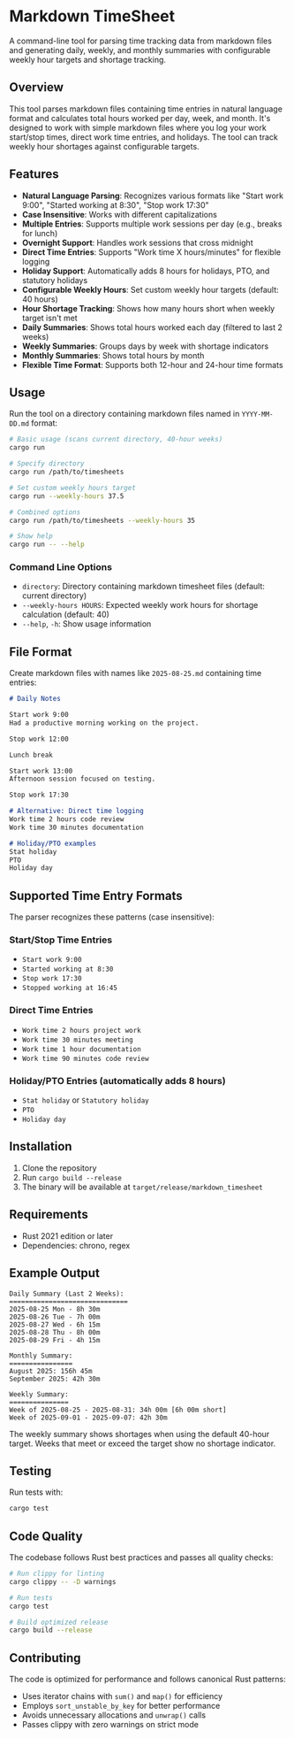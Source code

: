 # Markdown TimeSheet

A command-line tool for parsing time tracking data from markdown files and generating daily, weekly, and monthly summaries with configurable weekly hour targets and shortage tracking.

## Overview

This tool parses markdown files containing time entries in natural language format and calculates total hours worked per day, week, and month. It's designed to work with simple markdown files where you log your work start/stop times, direct work time entries, and holidays. The tool can track weekly hour shortages against configurable targets.

## Features

- **Natural Language Parsing**: Recognizes various formats like "Start work 9:00", "Started working at 8:30", "Stop work 17:30"
- **Case Insensitive**: Works with different capitalizations
- **Multiple Entries**: Supports multiple work sessions per day (e.g., breaks for lunch)
- **Overnight Support**: Handles work sessions that cross midnight
- **Direct Time Entries**: Supports "Work time X hours/minutes" for flexible logging
- **Holiday Support**: Automatically adds 8 hours for holidays, PTO, and statutory holidays
- **Configurable Weekly Hours**: Set custom weekly hour targets (default: 40 hours)
- **Hour Shortage Tracking**: Shows how many hours short when weekly target isn't met
- **Daily Summaries**: Shows total hours worked each day (filtered to last 2 weeks)
- **Weekly Summaries**: Groups days by week with shortage indicators
- **Monthly Summaries**: Shows total hours by month
- **Flexible Time Format**: Supports both 12-hour and 24-hour time formats

## Usage

Run the tool on a directory containing markdown files named in `YYYY-MM-DD.md` format:

```bash
# Basic usage (scans current directory, 40-hour weeks)
cargo run

# Specify directory
cargo run /path/to/timesheets

# Set custom weekly hours target
cargo run --weekly-hours 37.5

# Combined options
cargo run /path/to/timesheets --weekly-hours 35

# Show help
cargo run -- --help
```

### Command Line Options

- `directory`: Directory containing markdown timesheet files (default: current directory)
- `--weekly-hours HOURS`: Expected weekly work hours for shortage calculation (default: 40)
- `--help`, `-h`: Show usage information

## File Format

Create markdown files with names like `2025-08-25.md` containing time entries:

```markdown
# Daily Notes

Start work 9:00
Had a productive morning working on the project.

Stop work 12:00

Lunch break

Start work 13:00
Afternoon session focused on testing.

Stop work 17:30

# Alternative: Direct time logging
Work time 2 hours code review
Work time 30 minutes documentation

# Holiday/PTO examples
Stat holiday
PTO
Holiday day
```

## Supported Time Entry Formats

The parser recognizes these patterns (case insensitive):

### Start/Stop Time Entries
- `Start work 9:00`
- `Started working at 8:30`
- `Stop work 17:30`
- `Stopped working at 16:45`

### Direct Time Entries
- `Work time 2 hours project work`
- `Work time 30 minutes meeting`
- `Work time 1 hour documentation`
- `Work time 90 minutes code review`

### Holiday/PTO Entries (automatically adds 8 hours)
- `Stat holiday` or `Statutory holiday`
- `PTO`
- `Holiday day`

## Installation

1. Clone the repository
2. Run `cargo build --release`
3. The binary will be available at `target/release/markdown_timesheet`

## Requirements

- Rust 2021 edition or later
- Dependencies: chrono, regex

## Example Output

```
Daily Summary (Last 2 Weeks):
==============================
2025-08-25 Mon - 8h 30m
2025-08-26 Tue - 7h 00m  
2025-08-27 Wed - 6h 15m
2025-08-28 Thu - 8h 00m
2025-08-29 Fri - 4h 15m

Monthly Summary:
================
August 2025: 156h 45m
September 2025: 42h 30m

Weekly Summary:
===============
Week of 2025-08-25 - 2025-08-31: 34h 00m [6h 00m short]
Week of 2025-09-01 - 2025-09-07: 42h 30m
```

The weekly summary shows shortages when using the default 40-hour target. Weeks that meet or exceed the target show no shortage indicator.

## Testing

Run tests with:

```bash
cargo test
```

## Code Quality

The codebase follows Rust best practices and passes all quality checks:

```bash
# Run clippy for linting
cargo clippy -- -D warnings

# Run tests
cargo test

# Build optimized release
cargo build --release
```

## Contributing

The code is optimized for performance and follows canonical Rust patterns:
- Uses iterator chains with `sum()` and `map()` for efficiency
- Employs `sort_unstable_by_key` for better performance
- Avoids unnecessary allocations and `unwrap()` calls
- Passes clippy with zero warnings on strict mode